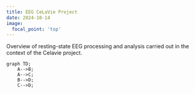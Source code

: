 ```yaml
---
title: EEG CeLaVie Project
date: 2024-10-14
image:
  focal_point: 'top'
---
```


Overview of resting-state EEG processing and analysis carried out in the context of the Celavie project.

<!--more-->

```mermaid
graph TD;
    A-->B;
    A-->C;
    B-->D;
    C-->D;
```